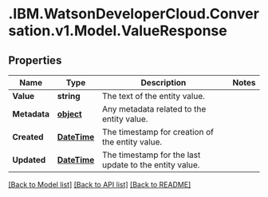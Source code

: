# .IBM.WatsonDeveloperCloud.Conversation.v1.Model.ValueResponse
## Properties

Name | Type | Description | Notes
------------ | ------------- | ------------- | -------------
**Value** | **string** | The text of the entity value. | 
**Metadata** | [**object**](Object.md) | Any metadata related to the entity value. | 
**Created** | [**DateTime**](DateTime.md) | The timestamp for creation of the entity value. | 
**Updated** | [**DateTime**](DateTime.md) | The timestamp for the last update to the entity value. | 

[[Back to Model list]](../README.md#documentation-for-models) [[Back to API list]](../README.md#documentation-for-api-endpoints) [[Back to README]](../README.md)

